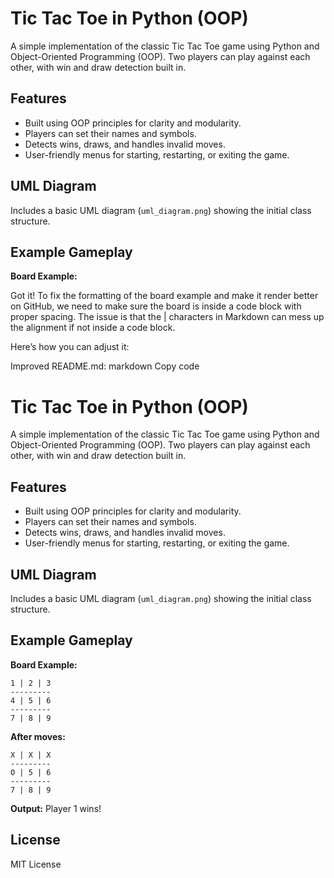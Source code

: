 # Tic Tac Toe in Python (OOP)

A simple implementation of the classic Tic Tac Toe game using Python and Object-Oriented Programming (OOP). Two players can play against each other, with win and draw detection built in.

## Features
- Built using OOP principles for clarity and modularity.
- Players can set their names and symbols.
- Detects wins, draws, and handles invalid moves.
- User-friendly menus for starting, restarting, or exiting the game.

## UML Diagram
Includes a basic UML diagram (`uml_diagram.png`) showing the initial class structure.

## Example Gameplay

**Board Example:**


Got it! To fix the formatting of the board example and make it render better on GitHub, we need to make sure the board is inside a code block with proper spacing. The issue is that the | characters in Markdown can mess up the alignment if not inside a code block.

Here’s how you can adjust it:

Improved README.md:
markdown
Copy code
# Tic Tac Toe in Python (OOP)

A simple implementation of the classic Tic Tac Toe game using Python and Object-Oriented Programming (OOP). Two players can play against each other, with win and draw detection built in.

## Features
- Built using OOP principles for clarity and modularity.
- Players can set their names and symbols.
- Detects wins, draws, and handles invalid moves.
- User-friendly menus for starting, restarting, or exiting the game.

## UML Diagram
Includes a basic UML diagram (`uml_diagram.png`) showing the initial class structure.

## Example Gameplay

**Board Example:**
```
1 | 2 | 3
---------
4 | 5 | 6
---------
7 | 8 | 9
```
**After moves:**
```
X | X | X
---------
O | 5 | 6
---------
7 | 8 | 9
```
**Output:** Player 1 wins!

## License
MIT License
